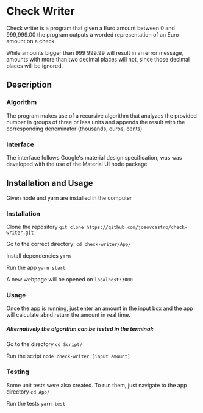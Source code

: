 # Check Writer
[image]: http://image.prntscr.com/image/txhYSp68QzWQbn4-oikc0A.png "Check Writer Screenshot"

Check writer is a program that given a Euro amount between 0 and 999,999.00 the program outputs a worded representation of an Euro amount on a check.

While amounts bigger than 999 999.99 will result in an error message, amounts with more than two decimal places will not, since those decimal places will be ignored.

## Description
### Algorithm
The program makes use of a recursive algorithm that analyzes the provided number in groups of three or less units and appends the result with the corresponding denominator (thousands, euros, cents)

### Interface
The interface follows Google's material design specification, was was developed with the use of the Material UI node package

## Installation and Usage
Given node and yarn are installed in the computer

### Installation 
Clone the repository
`git clone https://github.com/joaovcastro/check-writer.git`

Go to the correct directory:
`cd check-writer/App/`

Install dependencies
`yarn`

Run the app
`yarn start`

A new webpage will be opened on `localhost:3000`

### Usage

Once the app is running, just enter an amount in the input box and the app will calculate abnd return the amount in real time.

##### Alternatively the algorithm can be tested in the terminal:
Go to the directory
`cd Script/`

Run the script 
`node check-writer [input amount]`

### Testing
Some unit tests were also created. To run them, just navigate to the app directory
`cd App/`

Run the tests
`yarn test`
